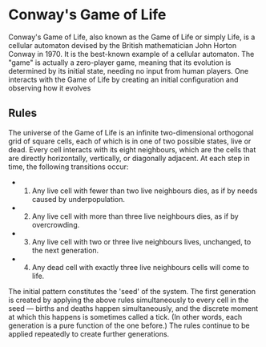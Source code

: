 Conway's Game of Life
======================
Conway's Game of Life, also known as the Game of Life or simply Life, is a cellular automaton devised by the British mathematician John Horton Conway in 1970. It is the best-known example of a cellular automaton.
The "game" is actually a zero-player game, meaning that its evolution is determined by its initial state, needing no input from human players. One interacts with the Game of Life by creating an initial configuration and observing how it evolves

Rules
-----
The universe of the Game of Life is an infinite two-dimensional orthogonal grid of square cells, each of which is in one of two possible states, live or dead. Every cell interacts with its eight neighbours, which are the cells that are directly horizontally, vertically, or diagonally adjacent. At each step in time, the following transitions occur:

* 1. Any live cell with fewer than two live neighbours dies, as if by needs caused by underpopulation.
* 2. Any live cell with more than three live neighbours dies, as if by overcrowding.
* 3. Any live cell with two or three live neighbours lives, unchanged, to the next generation.
* 4. Any dead cell with exactly three live neighbours cells will come to life.

The initial pattern constitutes the 'seed' of the system. The first generation is created by applying the above rules simultaneously to every cell in the seed — births and deaths happen simultaneously, and the discrete moment at which this happens is sometimes called a tick. (In other words, each generation is a pure function of the one before.) The rules continue to be applied repeatedly to create further generations.